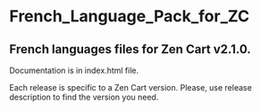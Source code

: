 # French_Language_Pack_for_ZC
 <h2>French languages files for Zen Cart v2.1.0.</h2>
 <p>Documentation is in index.html file.</p>
 <p>Each release is specific to a Zen Cart version. Please, use release description to find the version you need.</p>
